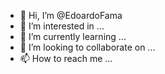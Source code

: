 - 👋 Hi, I’m @EdoardoFama
- 👀 I’m interested in ...
- 🌱 I’m currently learning ...
- 💞️ I’m looking to collaborate on ...
- 📫 How to reach me ...

<!---
EdoardoFama/EdoardoFama is a ✨ special ✨ repository because its `README.md` (this file) appears on your GitHub profile.
You can click the Preview link to take a look at your changes.
--->
